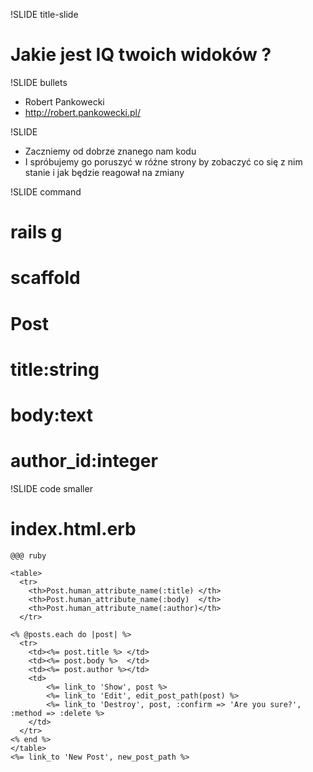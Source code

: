 !SLIDE title-slide
# Jakie jest IQ twoich widoków ? #

!SLIDE bullets
* Robert Pankowecki
* http://robert.pankowecki.pl/

!SLIDE

* Zaczniemy od dobrze znanego nam kodu
* I spróbujemy go poruszyć w różne strony by zobaczyć co się z nim stanie i jak będzie reagował na zmiany


!SLIDE command
# rails g
# scaffold 
# Post
# title:string
# body:text
# author_id:integer


!SLIDE code smaller
# index.html.erb
    @@@ ruby

    <table>
      <tr>
        <th>Post.human_attribute_name(:title) </th>
        <th>Post.human_attribute_name(:body)  </th>
        <th>Post.human_attribute_name(:author)</th>
      </tr>

    <% @posts.each do |post| %>
      <tr>
        <td><%= post.title %> </td>
        <td><%= post.body %>  </td>
        <td><%= post.author %></td>
        <td>
            <%= link_to 'Show', post %>
            <%= link_to 'Edit', edit_post_path(post) %>
            <%= link_to 'Destroy', post, :confirm => 'Are you sure?', :method => :delete %>
        </td>
      </tr>
    <% end %>
    </table>
    <%= link_to 'New Post', new_post_path %>
